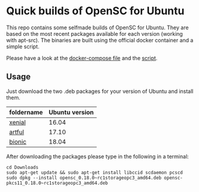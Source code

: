 # Quick builds of OpenSC for Ubuntu 

This repo contains some selfmade builds of OpenSC for Ubuntu. They are based on the most recent packages available for each version (working with apt-src). The binaries are built using the official docker container and a simple script.

Please have a look at the [docker-compose file](docker-compose.yml) and the [script](OpenSC_build.sh).

## Usage

Just download the two .deb packages for your version of Ubuntu and install them.

foldername | Ubuntu version
-----------|---------------
[xenial](xenial/) | 16.04
[artful](artful/) | 17.10
[bionic](bionic/) | 18.04

After downloading the packages please type in the following in a terminal:

```
cd Downloads
sudo apt-get update && sudo apt-get install libccid scdaemon pcscd
sudo dpkg --install opensc_0.18.0~rc1storageopc3_amd64.deb opensc-pkcs11_0.18.0~rc1storageopc3_amd64.deb
```
